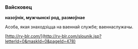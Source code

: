 ### Вайсковец
**назоўнік, мужчынскі род, размоўнае**

Асоба, якая знаходзіцца на ваеннай службе; ваеннаслужачы.

<a rel="author">[http://rv-blr.com/](http://rv-blr.com/slounik.jsp?letterId=0&maskId=0&pageId=478)</a>
